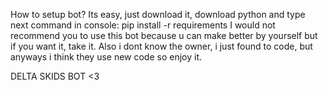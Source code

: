 How to setup bot? Its easy, just download it, download python and type next command in console: pip install -r requirements
I would not recommend you to use this bot because u can make better by yourself but if you want it, take it. Also i dont know the owner, i just found to code, but anyways i think they use new code so enjoy it.

DELTA SKIDS BOT <3
